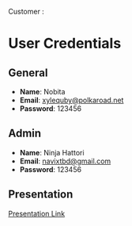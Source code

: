 Customer :

# User Credentials

## General

-   **Name**: Nobita
-   **Email**: xylequby@polkaroad.net
-   **Password**: 123456

## Admin

-   **Name**: Ninja Hattori
-   **Email**: navixtbd@gmail.com
-   **Password**: 123456

## Presentation

[Presentation Link](https://drive.google.com/file/d/15JO3rIc-l638KWtjqu6mWPUlt-3-RFjF/view?usp=sharing)
